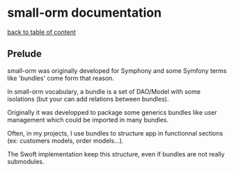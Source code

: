 # small-orm documentation

[back to table of content](table-of-content.md)

## Prelude

small-orm was originally developed for Symphony and some Symfony terms like 'bundles' come form that reason.

In small-orm vocabulary, a bundle is a set of DAO/Model with some isolations (but your can add relations between bundles).

Originally it was developped to package some generics bundles like user management which could be imported in many bundles.

Often, in my projects, I use bundles to structure app in functionnal sections (ex: customers models, order models...).

The Swoft implementation keep this structure, even if bundles are not really submodules.